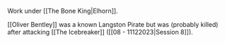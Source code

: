 Work under [[The Bone King|Elhorn]].

[[Oliver Bentley]] was a known Langston Pirate but was (probably killed) after attacking [[The Icebreaker]] ([[08 - 11122023|Session 8]]).
